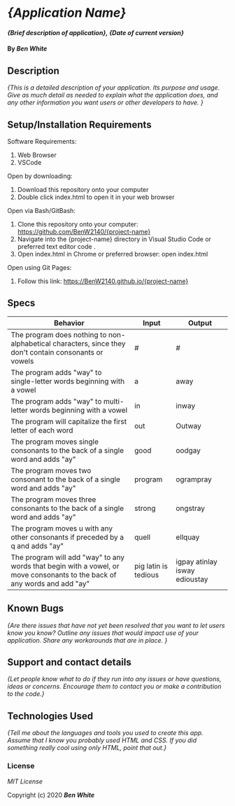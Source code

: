 # _{Application Name}_

#### _{Brief description of application}, {Date of current version}_

#### By _**Ben White**_

## Description

_{This is a detailed description of your application. Its purpose and usage.  Give as much detail as needed to explain what the application does, and any other information you want users or other developers to have. }_

## Setup/Installation Requirements

Software Requirements:

1. Web Browser
2. VSCode

Open by downloading:

1. Download this repository onto your computer
2. Double click index.html to open it in your web browser

Open via Bash/GitBash:

1. Clone this repository onto your computer: https://github.com/BenW2140/{project-name}
2. Navigate into the {project-name} directory in Visual Studio Code or preferred text editor code .
3. Open index.html in Chrome or preferred browser: open index.html

Open using Git Pages:

1. Follow this link: https://BenW2140.github.io/{project-name}

## Specs

Behavior|Input|Output
--------|-------|-------
The program does nothing to non-alphabetical characters, since they don't contain consonants or vowels|#|#
The program adds "way" to single-letter words beginning with a vowel|a|away
The program adds "way" to multi-letter words beginning with a vowel|in|inway
The program will capitalize the first letter of each word|out|Outway
The program moves single consonants to the back of a single word and adds "ay"|good|oodgay
The program moves two consonant to the back of a single word and adds "ay"|program|ogrampray
The program moves three consonants to the back of a single word and adds "ay"|strong|ongstray
The program moves u with any other consonants if preceded by a q and adds "ay"|quell|ellquay
The program will add "way" to any words that begin with a vowel, or move consonants to the back of any words and add "ay"|pig latin is tedious|igpay atinlay isway edioustay

## Known Bugs

_{Are there issues that have not yet been resolved that you want to let users know you know?  Outline any issues that would impact use of your application.  Share any workarounds that are in place. }_

## Support and contact details

_{Let people know what to do if they run into any issues or have questions, ideas or concerns.  Encourage them to contact you or make a contribution to the code.}_

## Technologies Used

_{Tell me about the languages and tools you used to create this app. Assume that I know you probably used HTML and CSS. If you did something really cool using only HTML, point that out.}_

### License

*MIT License*

Copyright (c) 2020 **_Ben White_**